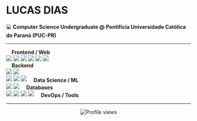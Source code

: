 # LUCAS DIAS

💻 **Computer Science Undergraduate @ Pontifícia Universidade Católica do Paraná (PUC-PR)**  

---

<!-- Frontend / Web -->
<div>
    <span style="margin-left: 15px; vertical-align: middle; font-weight: bold;">Frontend / Web</span>
    <br />
    <img src="https://img.shields.io/badge/-JavaScript-F7DF1E?style=flat-square&logo=javascript&logoColor=black" />
    <img src="https://img.shields.io/badge/-TypeScript-3178C6?style=flat-square&logo=typescript&logoColor=white" />
    <img src="https://img.shields.io/badge/-React-61DAFB?style=flat-square&logo=react&logoColor=black" />
    <img src="https://img.shields.io/badge/-Tailwind_CSS-06B6D4?style=flat-square&logo=tailwind-css&logoColor=white" />
    <img src="https://img.shields.io/badge/-HTML5-E34F26?style=flat-square&logo=html5&logoColor=white" />
    <img src="https://img.shields.io/badge/-CSS3-1572B6?style=flat-square&logo=css3&logoColor=white" />
    <br />
</div>

<!-- Backend -->
<div>
    <span style="margin-left: 15px; vertical-align: middle; font-weight: bold;">Backend</span>
    <br />
    <img src="https://img.shields.io/badge/-Node.js-339933?style=flat-square&logo=node.js&logoColor=white" />
    <img src="https://img.shields.io/badge/-Fastify-000000?style=flat-square&logo=fastify&logoColor=white" />
    <br />
</div>

<!-- Data Science / ML -->
<div>
    <img src="https://img.shields.io/badge/-Python-3776AB?style=flat-square&logo=python&logoColor=white" />
    <img src="https://img.shields.io/badge/-Pandas-150458?style=flat-square&logo=pandas&logoColor=white" />
    <img src="https://img.shields.io/badge/-NumPy-013243?style=flat-square&logo=numpy&logoColor=white" />
    <span style="margin-left: 15px; vertical-align: middle; font-weight: bold;">Data Science / ML</span>
</div>

<!-- Databases -->
<div>
    <img src="https://img.shields.io/badge/-PostgreSQL-336791?style=flat-square&logo=postgresql&logoColor=white" />
    <img src="https://img.shields.io/badge/-MySQL-4479A1?style=flat-square&logo=mysql&logoColor=white" />
    <span style="margin-left: 15px; vertical-align: middle; font-weight: bold;">Databases</span>
</div>

<!-- DevOps / Tools -->
<div>
    <img src="https://img.shields.io/badge/-Linux-FCC624?style=flat-square&logo=linux&logoColor=black" />
    <img src="https://img.shields.io/badge/-Git-F05032?style=flat-square&logo=git&logoColor=white" />
    <img src="https://img.shields.io/badge/-Docker-2496ED?style=flat-square&logo=docker&logoColor=white" />
    <img src="https://img.shields.io/badge/-AWS-232F3E?style=flat-square&logo=amazon-aws&logoColor=white" />
    <span style="margin-left: 15px; vertical-align: middle; font-weight: bold;">DevOps / Tools</span>
</div>

<!---

<div align="center">
    <img height="150px" src="https://github-readme-stats.vercel.app/api?username=lucas-azdias&show_icons=true&theme=radical" />
    <img height="150px" src="https://github-readme-stats.vercel.app/api/top-langs/?username=lucas-azdias&layout=compact&theme=radical" />
</div-->

---

<div align="center">
    <img src="https://komarev.com/ghpvc/?username=lucas-azdias&color=blueviolet&style=flat-square&label=Profile+Views" alt="Profile views" />
</div>
